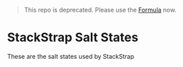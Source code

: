 > This repo is deprecated.  Please use the [Formula](https://github.com/stackstrap/formula) now.

StackStrap Salt States
======================

These are the salt states used by StackStrap
